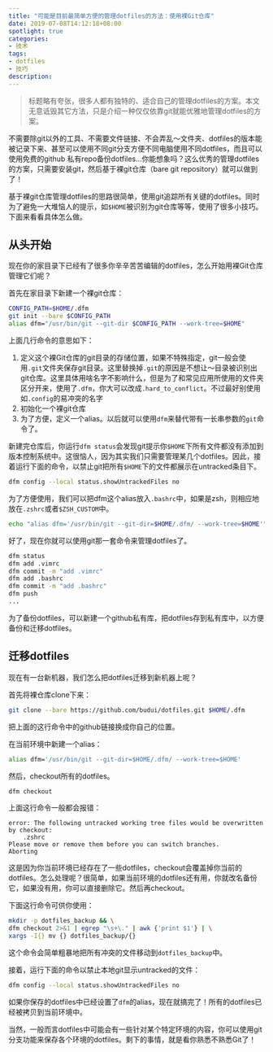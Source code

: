 ```yaml
---
title: "可能是目前最简单方便的管理dotfiles的方法：使用裸Git仓库"
date: 2019-07-08T14:12:18+08:00
spotlight: true
categories:
- 技术
tags:
- dotfiles
- 技巧
description: 
---
```


> 标题略有夸张，很多人都有独特的、适合自己的管理dotfiles的方案。本文无意诋毁其它方法，只是介绍一种仅仅依靠git就能优雅地管理dotfiles的方案。

不需要除git以外的工具、不需要文件链接、不会弄乱～文件夹、dotfiles的版本能被记录下来、甚至可以使用不同git分支方便不同电脑使用不同dotfiles，而且可以使用免费的github 私有repo备份dotfiles...你能想象吗？这么优秀的管理dotfiles的方案，只需要安装git，然后基于裸git仓库（bare git repository）就可以做到了！

基于裸git仓库管理dotfiles的思路很简单，使用git追踪所有关键的dotfiles。同时为了避免一大堆恼人的提示，如`$HOME`被识别为git仓库等等，使用了很多小技巧。下面来看看具体怎么做。

## 从头开始

现在你的家目录下已经有了很多你辛辛苦苦编辑的dotfiles，怎么开始用裸Git仓库管理它们呢？

首先在家目录下新建一个裸git仓库：

```bash
CONFIG_PATH=$HOME/.dfm
git init --bare $CONFIG_PATH
alias dfm="/usr/bin/git --git-dir $CONFIG_PATH --work-tree=$HOME"
```

上面几行命令的意思如下：

1. 定义这个裸Git仓库的git目录的存储位置，如果不特殊指定，git一般会使用`.git`文件夹保存git目录。这里替换掉`.git`的原因是不想让～目录被识别出git仓库。这里具体用啥名字不影响什么，但是为了和常见应用所使用的文件夹区分开来，使用了`.dfm`，你大可以改成`.hard_to_conflict`。不过最好别使用如`.config`的易冲突的名字
2. 初始化一个裸git仓库
3. 为了方便，定义一个alias。以后就可以使用`dfm`来替代带有一长串参数的`git`命令了。

新建完仓库后，你运行`dfm status`会发现git提示你`$HOME`下所有文件都没有添加到版本控制系统中。这很恼人，因为其实我们只需要管理某几个dotfiles。因此，接着运行下面的命令，以禁止git把所有`$HOME`下的文件都展示在untracked条目下。

```bash
dfm config --local status.showUntrackedFiles no
```

为了方便使用，我们可以把dfm这个alias放入`.bashrc`中，如果是zsh，则相应地放在`.zshrc`或者`$ZSH_CUSTOM`中。

```bash
echo "alias dfm='/usr/bin/git --git-dir=$HOME/.dfm/ --work-tree=$HOME'" >> $ZSH_CUSTOM/alias.zsh
```

好了，现在你就可以使用git那一套命令来管理dotfiles了。

```bash
dfm status
dfm add .vimrc
dfm commit -m "add .vimrc"
dfm add .bashrc
dfm commit -m "add .bashrc"
dfm push
...
```

为了备份dotfiles，可以新建一个github私有库，把dotfiles存到私有库中，以方便备份和迁移dotfiles。

## 迁移dotfiles

现在有一台新机器，我们怎么把dotfiles迁移到新机器上呢？

首先将裸仓库clone下来：

```bash
git clone --bare https://github.com/budui/dotfiles.git $HOME/.dfm
```

把上面的这行命令中的github链接换成你自己的位置。

在当前环境中新建一个alias：

```bash
alias dfm='/usr/bin/git --git-dir=$HOME/.dfm/ --work-tree=$HOME'
```

然后，checkout所有的dotfiles。

```bash
dfm checkout
```

上面这行命令一般都会报错：

```text
error: The following untracked working tree files would be overwritten by checkout:
	.zshrc
Please move or remove them before you can switch branches.
Aborting
```

这是因为你当前环境已经存在了一些dotfiles，checkout会覆盖掉你当前的dotfiles。怎么处理呢？很简单，如果当前环境的dotfiles还有用，你就改名备份它，如果没有用，你可以直接删除它。然后再checkout。

下面这行命令可供你使用：

```bash
mkdir -p dotfiles_backup && \
dfm checkout 2>&1 | egrep "\s+\." | awk {'print $1'} | \
xargs -I{} mv {} dotfiles_backup/{}
```

这个命令会简单粗暴地把所有冲突的文件移动到`dotfiles_backup`中。

接着，运行下面的命令以禁止本地git显示untracked的文件：

```bash
dfm config --local status.showUntrackedFiles no
```

如果你保存的dotfiles中已经设置了`dfm`的alias，现在就搞完了！所有的dotfiles已经被拷贝到当前环境中。

当然，一般而言dotfiles中可能会有一些针对某个特定环境的内容，你可以使用git分支功能来保存各个环境的dotfiles。剩下的事情，就是看你熟悉不熟悉Git了！
